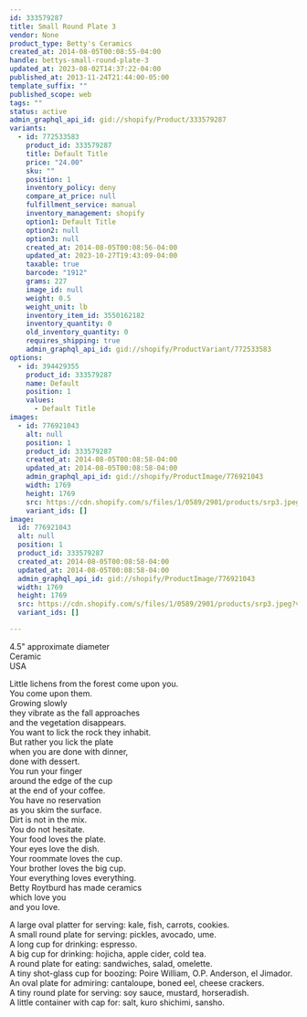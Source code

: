 ```yaml
---
id: 333579287
title: Small Round Plate 3
vendor: None
product_type: Betty's Ceramics
created_at: 2014-08-05T00:08:55-04:00
handle: bettys-small-round-plate-3
updated_at: 2023-08-02T14:37:22-04:00
published_at: 2013-11-24T21:44:00-05:00
template_suffix: ""
published_scope: web
tags: ""
status: active
admin_graphql_api_id: gid://shopify/Product/333579287
variants:
  - id: 772533583
    product_id: 333579287
    title: Default Title
    price: "24.00"
    sku: ""
    position: 1
    inventory_policy: deny
    compare_at_price: null
    fulfillment_service: manual
    inventory_management: shopify
    option1: Default Title
    option2: null
    option3: null
    created_at: 2014-08-05T00:08:56-04:00
    updated_at: 2023-10-27T19:43:09-04:00
    taxable: true
    barcode: "1912"
    grams: 227
    image_id: null
    weight: 0.5
    weight_unit: lb
    inventory_item_id: 3550162182
    inventory_quantity: 0
    old_inventory_quantity: 0
    requires_shipping: true
    admin_graphql_api_id: gid://shopify/ProductVariant/772533583
options:
  - id: 394429355
    product_id: 333579287
    name: Default
    position: 1
    values:
      - Default Title
images:
  - id: 776921043
    alt: null
    position: 1
    product_id: 333579287
    created_at: 2014-08-05T00:08:58-04:00
    updated_at: 2014-08-05T00:08:58-04:00
    admin_graphql_api_id: gid://shopify/ProductImage/776921043
    width: 1769
    height: 1769
    src: https://cdn.shopify.com/s/files/1/0589/2901/products/srp3.jpeg?v=1407211738
    variant_ids: []
image:
  id: 776921043
  alt: null
  position: 1
  product_id: 333579287
  created_at: 2014-08-05T00:08:58-04:00
  updated_at: 2014-08-05T00:08:58-04:00
  admin_graphql_api_id: gid://shopify/ProductImage/776921043
  width: 1769
  height: 1769
  src: https://cdn.shopify.com/s/files/1/0589/2901/products/srp3.jpeg?v=1407211738
  variant_ids: []

---
```


4.5" approximate diameter  
Ceramic   
USA

Little lichens from the forest come upon you.  
You come upon them.  
Growing slowly  
they vibrate as the fall approaches  
and the vegetation disappears.  
You want to lick the rock they inhabit.  
But rather you lick the plate  
when you are done with dinner,  
done with dessert.  
You run your finger  
around the edge of the cup  
at the end of your coffee.  
You have no reservation  
as you skim the surface.  
Dirt is not in the mix.  
You do not hesitate.  
Your food loves the plate.  
Your eyes love the dish.  
Your roommate loves the cup.  
Your brother loves the big cup.  
Your everything loves everything.  
Betty Roytburd has made ceramics  
which love you  
and you love.  
  
A large oval platter for serving: kale, fish, carrots, cookies.  
A small round plate for serving: pickles, avocado, ume.  
A long cup for drinking: espresso.  
A big cup for drinking: hojicha, apple cider, cold tea.  
A round plate for eating: sandwiches, salad, omelette.  
A tiny shot-glass cup for boozing: Poire William, O.P. Anderson, el Jimador.  
An oval plate for admiring: cantaloupe, boned eel, cheese crackers.  
A tiny round plate for serving: soy sauce, mustard, horseradish.  
A little container with cap for: salt, kuro shichimi, sansho.